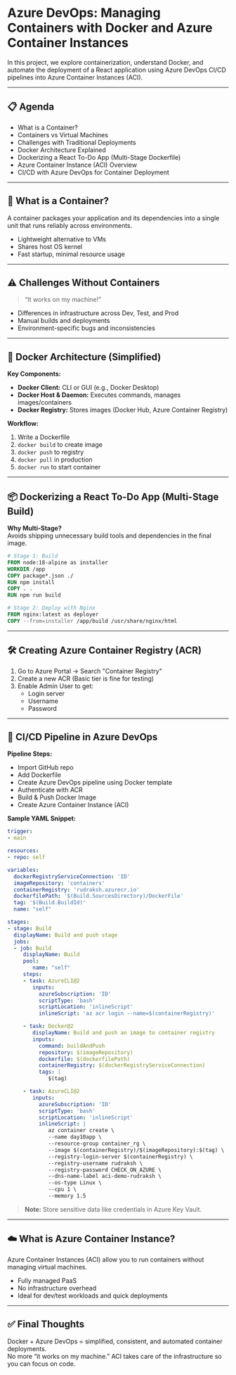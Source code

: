 # Azure DevOps: Managing Containers with Docker and Azure Container Instances

In this project, we explore containerization, understand Docker, and automate the deployment of a React application using Azure DevOps CI/CD pipelines into Azure Container Instances (ACI).

---

## 📋 Agenda

- What is a Container?
- Containers vs Virtual Machines
- Challenges with Traditional Deployments
- Docker Architecture Explained
- Dockerizing a React To-Do App (Multi-Stage Dockerfile)
- Azure Container Instance (ACI) Overview
- CI/CD with Azure DevOps for Container Deployment

---

## 🚢 What is a Container?

A container packages your application and its dependencies into a single unit that runs reliably across environments.

- Lightweight alternative to VMs  
- Shares host OS kernel  
- Fast startup, minimal resource usage  

---

## ⚠️ Challenges Without Containers

> “It works on my machine!”

- Differences in infrastructure across Dev, Test, and Prod  
- Manual builds and deployments  
- Environment-specific bugs and inconsistencies  

---

## 🧱 Docker Architecture (Simplified)

**Key Components:**
- **Docker Client:** CLI or GUI (e.g., Docker Desktop)  
- **Docker Host & Daemon:** Executes commands, manages images/containers  
- **Docker Registry:** Stores images (Docker Hub, Azure Container Registry)  

**Workflow:**
1. Write a Dockerfile  
2. `docker build` to create image  
3. `docker push` to registry  
4. `docker pull` in production  
5. `docker run` to start container  

---

## 📦 Dockerizing a React To-Do App (Multi-Stage Build)

**Why Multi-Stage?**  
Avoids shipping unnecessary build tools and dependencies in the final image.

```dockerfile
# Stage 1: Build
FROM node:18-alpine as installer
WORKDIR /app
COPY package*.json ./
RUN npm install
COPY . .
RUN npm run build

# Stage 2: Deploy with Nginx
FROM nginx:latest as deployer
COPY --from=installer /app/build /usr/share/nginx/html
```

---

## 🛠️ Creating Azure Container Registry (ACR)

1. Go to Azure Portal → Search "Container Registry"
2. Create a new ACR (Basic tier is fine for testing)
3. Enable Admin User to get:
    - Login server
    - Username
    - Password

---

## 🔁 CI/CD Pipeline in Azure DevOps

**Pipeline Steps:**
- Import GitHub repo
- Add Dockerfile
- Create Azure DevOps pipeline using Docker template
- Authenticate with ACR
- Build & Push Docker Image
- Create Azure Container Instance (ACI)

**Sample YAML Snippet:**

```yaml
trigger:
- main

resources:
- repo: self

variables:
  dockerRegistryServiceConnection: 'ID'
  imageRepository: 'containers'
  containerRegistry: 'rudraksh.azurecr.io'
  dockerfilePath: '$(Build.SourcesDirectory)/DockerFile'
  tag: '$(Build.BuildId)'
  name: "self"

stages:
- stage: Build
  displayName: Build and push stage
  jobs:
  - job: Build
     displayName: Build
     pool:
        name: "self"
     steps:
     - task: AzureCLI@2
        inputs:
          azureSubscription: 'ID'
          scriptType: 'bash'
          scriptLocation: 'inlineScript'
          inlineScript: 'az acr login --name=$(containerRegistry)'

     - task: Docker@2
        displayName: Build and push an image to container registry
        inputs:
          command: buildAndPush
          repository: $(imageRepository)
          dockerfile: $(dockerfilePath)
          containerRegistry: $(dockerRegistryServiceConnection)
          tags: |
             $(tag)

     - task: AzureCLI@2
        inputs:
          azureSubscription: 'ID'
          scriptType: 'bash'
          scriptLocation: 'inlineScript'
          inlineScript: |
             az container create \
             --name day10app \
             --resource-group container_rg \
             --image $(containerRegistry)/$(imageRepository):$(tag) \
             --registry-login-server $(containerRegistry) \
             --registry-username rudraksh \
             --registry-password CHECK_ON_AZURE \
             --dns-name-label aci-demo-rudraksh \
             --os-type Linux \
             --cpu 1 \
             --memory 1.5
```

> **Note:** Store sensitive data like credentials in Azure Key Vault.

---

## ☁️ What is Azure Container Instance?

Azure Container Instances (ACI) allow you to run containers without managing virtual machines.

- Fully managed PaaS
- No infrastructure overhead
- Ideal for dev/test workloads and quick deployments

---

## ✅ Final Thoughts

Docker + Azure DevOps = simplified, consistent, and automated container deployments.  
No more “it works on my machine.” ACI takes care of the infrastructure so you can focus on code.

